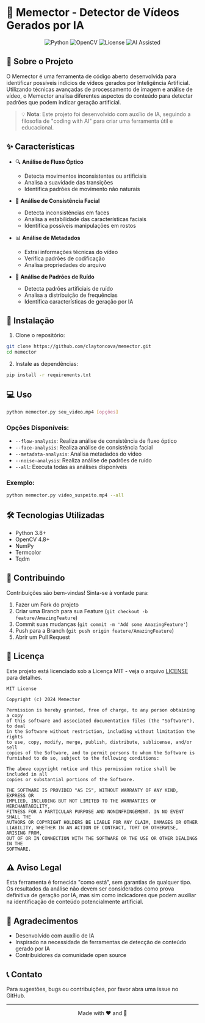 # 🎥 Memector - Detector de Vídeos Gerados por IA

<div align="center">

![Python](https://img.shields.io/badge/Python-3.8%2B-blue)
![OpenCV](https://img.shields.io/badge/OpenCV-4.8%2B-green)
![License](https://img.shields.io/badge/License-MIT-yellow)
![AI Assisted](https://img.shields.io/badge/AI%20Assisted-🤖-purple)

</div>

## 📝 Sobre o Projeto

O Memector é uma ferramenta de código aberto desenvolvida para identificar possíveis indícios de vídeos gerados por Inteligência Artificial. Utilizando técnicas avançadas de processamento de imagem e análise de vídeo, o Memector analisa diferentes aspectos do conteúdo para detectar padrões que podem indicar geração artificial.

> 💡 **Nota**: Este projeto foi desenvolvido com auxílio de IA, seguindo a filosofia de "coding with AI" para criar uma ferramenta útil e educacional.

## ✨ Características

- 🔍 **Análise de Fluxo Óptico**
  - Detecta movimentos inconsistentes ou artificiais
  - Analisa a suavidade das transições
  - Identifica padrões de movimento não naturais

- 👤 **Análise de Consistência Facial**
  - Detecta inconsistências em faces
  - Analisa a estabilidade das características faciais
  - Identifica possíveis manipulações em rostos

- 📊 **Análise de Metadados**
  - Extrai informações técnicas do vídeo
  - Verifica padrões de codificação
  - Analisa propriedades do arquivo

- 🎨 **Análise de Padrões de Ruído**
  - Detecta padrões artificiais de ruído
  - Analisa a distribuição de frequências
  - Identifica características de geração por IA

## 🚀 Instalação

1. Clone o repositório:
```bash
git clone https://github.com/claytoncova/memector.git
cd memector
```

2. Instale as dependências:
```bash
pip install -r requirements.txt
```

## 💻 Uso

```bash
python memector.py seu_video.mp4 [opções]
```

### Opções Disponíveis:

- `--flow-analysis`: Realiza análise de consistência de fluxo óptico
- `--face-analysis`: Realiza análise de consistência facial
- `--metadata-analysis`: Analisa metadados do vídeo
- `--noise-analysis`: Realiza análise de padrões de ruído
- `--all`: Executa todas as análises disponíveis

### Exemplo:

```bash
python memector.py video_suspeito.mp4 --all
```

## 🛠️ Tecnologias Utilizadas

- Python 3.8+
- OpenCV 4.8+
- NumPy
- Termcolor
- Tqdm

## 🤝 Contribuindo

Contribuições são bem-vindas! Sinta-se à vontade para:

1. Fazer um Fork do projeto
2. Criar uma Branch para sua Feature (`git checkout -b feature/AmazingFeature`)
3. Commit suas mudanças (`git commit -m 'Add some AmazingFeature'`)
4. Push para a Branch (`git push origin feature/AmazingFeature`)
5. Abrir um Pull Request

## 📄 Licença

Este projeto está licenciado sob a Licença MIT - veja o arquivo [LICENSE](LICENSE) para detalhes.

```
MIT License

Copyright (c) 2024 Memector

Permission is hereby granted, free of charge, to any person obtaining a copy
of this software and associated documentation files (the "Software"), to deal
in the Software without restriction, including without limitation the rights
to use, copy, modify, merge, publish, distribute, sublicense, and/or sell
copies of the Software, and to permit persons to whom the Software is
furnished to do so, subject to the following conditions:

The above copyright notice and this permission notice shall be included in all
copies or substantial portions of the Software.

THE SOFTWARE IS PROVIDED "AS IS", WITHOUT WARRANTY OF ANY KIND, EXPRESS OR
IMPLIED, INCLUDING BUT NOT LIMITED TO THE WARRANTIES OF MERCHANTABILITY,
FITNESS FOR A PARTICULAR PURPOSE AND NONINFRINGEMENT. IN NO EVENT SHALL THE
AUTHORS OR COPYRIGHT HOLDERS BE LIABLE FOR ANY CLAIM, DAMAGES OR OTHER
LIABILITY, WHETHER IN AN ACTION OF CONTRACT, TORT OR OTHERWISE, ARISING FROM,
OUT OF OR IN CONNECTION WITH THE SOFTWARE OR THE USE OR OTHER DEALINGS IN THE
SOFTWARE.
```

## ⚠️ Aviso Legal

Esta ferramenta é fornecida "como está", sem garantias de qualquer tipo. Os resultados da análise não devem ser considerados como prova definitiva de geração por IA, mas sim como indicadores que podem auxiliar na identificação de conteúdo potencialmente artificial.

## 🌟 Agradecimentos

- Desenvolvido com auxílio de IA
- Inspirado na necessidade de ferramentas de detecção de conteúdo gerado por IA
- Contribuidores da comunidade open source

## 📞 Contato

Para sugestões, bugs ou contribuições, por favor abra uma issue no GitHub.

---

<div align="center">
Made with ❤️ and 🤖
</div> 
